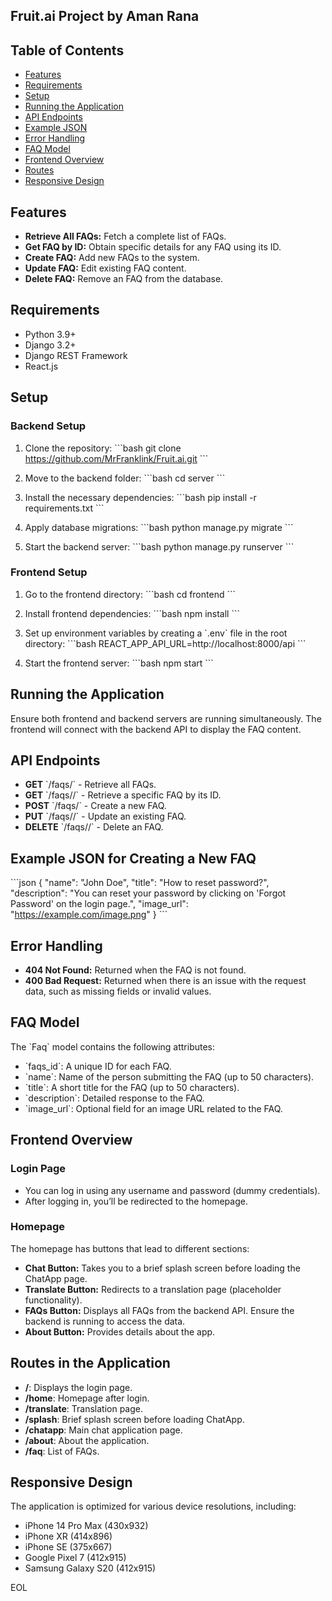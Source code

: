 ## Fruit.ai Project by Aman Rana

## Table of Contents

- [Features](#features)
- [Requirements](#requirements)
- [Setup](#setup)
- [Running the Application](#running-the-application)
- [API Endpoints](#api-endpoints)
- [Example JSON](#example-json-for-creating-a-new-faq)
- [Error Handling](#error-handling)
- [FAQ Model](#faq-model)
- [Frontend Overview](#frontend-overview)
- [Routes](#routes-in-the-application)
- [Responsive Design](#responsive-design)

## Features

- **Retrieve All FAQs:** Fetch a complete list of FAQs.
- **Get FAQ by ID:** Obtain specific details for any FAQ using its ID.
- **Create FAQ:** Add new FAQs to the system.
- **Update FAQ:** Edit existing FAQ content.
- **Delete FAQ:** Remove an FAQ from the database.

## Requirements

- Python 3.9+
- Django 3.2+
- Django REST Framework
- React.js

## Setup

### Backend Setup

1. Clone the repository:
   \`\`\`bash
   git clone https://github.com/MrFranklink/Fruit.ai.git
   \`\`\`

2. Move to the backend folder:
   \`\`\`bash
   cd server
   \`\`\`

3. Install the necessary dependencies:
   \`\`\`bash
   pip install -r requirements.txt
   \`\`\`

4. Apply database migrations:
   \`\`\`bash
   python manage.py migrate
   \`\`\`

5. Start the backend server:
   \`\`\`bash
   python manage.py runserver
   \`\`\`

### Frontend Setup

1. Go to the frontend directory:
   \`\`\`bash
   cd frontend
   \`\`\`

2. Install frontend dependencies:
   \`\`\`bash
   npm install
   \`\`\`

3. Set up environment variables by creating a \`.env\` file in the root directory:
   \`\`\`bash
   REACT_APP_API_URL=http://localhost:8000/api
   \`\`\`

4. Start the frontend server:
   \`\`\`bash
   npm start
   \`\`\`

## Running the Application

Ensure both frontend and backend servers are running simultaneously. The frontend will connect with the backend API to display the FAQ content.

## API Endpoints

- **GET** \`/faqs/\` - Retrieve all FAQs.
- **GET** \`/faqs/<id>/\` - Retrieve a specific FAQ by its ID.
- **POST** \`/faqs/\` - Create a new FAQ.
- **PUT** \`/faqs/<id>/\` - Update an existing FAQ.
- **DELETE** \`/faqs/<id>/\` - Delete an FAQ.

## Example JSON for Creating a New FAQ

\`\`\`json
{
"name": "John Doe",
"title": "How to reset password?",
"description": "You can reset your password by clicking on 'Forgot Password' on the login page.",
"image_url": "https://example.com/image.png"
}
\`\`\`

## Error Handling

- **404 Not Found:** Returned when the FAQ is not found.
- **400 Bad Request:** Returned when there is an issue with the request data, such as missing fields or invalid values.

## FAQ Model

The \`Faq\` model contains the following attributes:

- \`faqs_id\`: A unique ID for each FAQ.
- \`name\`: Name of the person submitting the FAQ (up to 50 characters).
- \`title\`: A short title for the FAQ (up to 50 characters).
- \`description\`: Detailed response to the FAQ.
- \`image_url\`: Optional field for an image URL related to the FAQ.

## Frontend Overview

### Login Page

- You can log in using any username and password (dummy credentials).
- After logging in, you’ll be redirected to the homepage.

### Homepage

The homepage has buttons that lead to different sections:

- **Chat Button:** Takes you to a brief splash screen before loading the ChatApp page.
- **Translate Button:** Redirects to a translation page (placeholder functionality).
- **FAQs Button:** Displays all FAQs from the backend API. Ensure the backend is running to access the data.
- **About Button:** Provides details about the app.

## Routes in the Application

- **/**: Displays the login page.
- **/home**: Homepage after login.
- **/translate**: Translation page.
- **/splash**: Brief splash screen before loading ChatApp.
- **/chatapp**: Main chat application page.
- **/about**: About the application.
- **/faq**: List of FAQs.

## Responsive Design

The application is optimized for various device resolutions, including:

- iPhone 14 Pro Max (430x932)
- iPhone XR (414x896)
- iPhone SE (375x667)
- Google Pixel 7 (412x915)
- Samsung Galaxy S20 (412x915)

EOL
